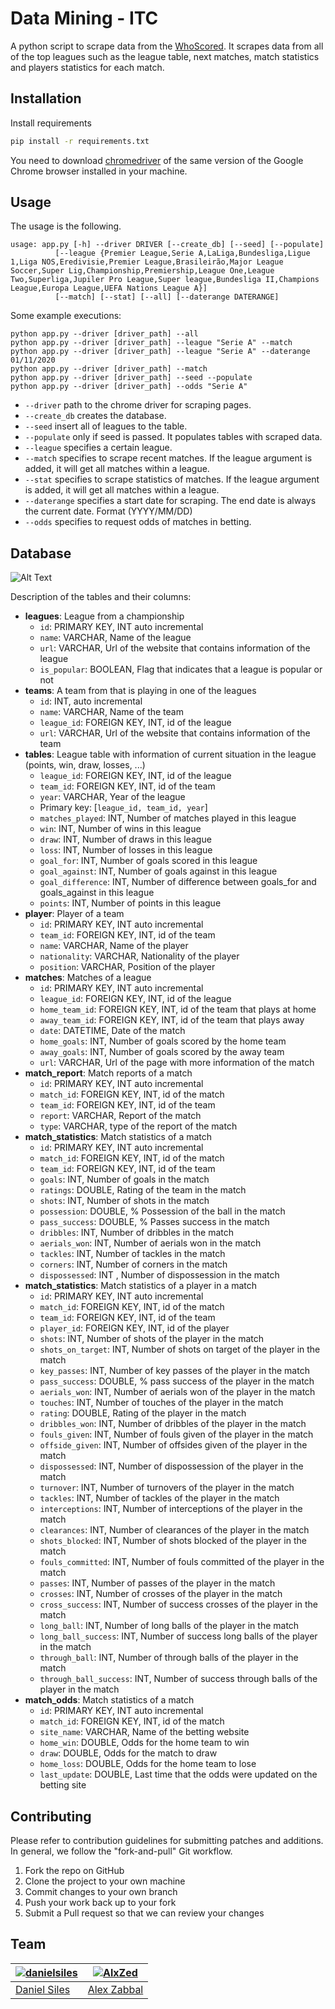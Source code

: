 # Data Mining - ITC

A python script to scrape data from the [WhoScored](https://whoscored.com).
It scrapes data from all of the top leagues such as the league table, next matches,
match statistics and players statistics for each match. 

## Installation

Install requirements

```bash
pip install -r requirements.txt
```

You need to download [chromedriver](https://chromedriver.chromium.org/downloads) of the same version of the 
Google Chrome browser installed in your machine. 

## Usage

The usage is the following.

    usage: app.py [-h] --driver DRIVER [--create_db] [--seed] [--populate]
              [--league {Premier League,Serie A,LaLiga,Bundesliga,Ligue 1,Liga NOS,Eredivisie,Premier League,Brasileirão,Major League Soccer,Super Lig,Championship,Premiership,League One,League Two,Superliga,Jupiler Pro League,Super league,Bundesliga II,Champions League,Europa League,UEFA Nations League A}]
              [--match] [--stat] [--all] [--daterange DATERANGE]

Some example executions:

    python app.py --driver [driver_path] --all
    python app.py --driver [driver_path] --league "Serie A" --match
    python app.py --driver [driver_path] --league "Serie A" --daterange 01/11/2020
    python app.py --driver [driver_path] --match
    python app.py --driver [driver_path] --seed --populate
    python app.py --driver [driver_path] --odds "Serie A"
    
-   `--driver`  path to the chrome driver for scraping pages.
-   `--create_db`  creates the database.
-   `--seed`  insert all of leagues to the table.
-   `--populate`  only if seed is passed. It populates tables with scraped data.
-   `--league`  specifies a certain league.
-   `--match` 	specifies to scrape recent matches. If the league argument is added, it will get all matches within a league.
-   `--stat` 	specifies to scrape statistics of matches. If the league argument is added, it will get all matches within a league.
-   `--daterange`  specifies a start date for scraping. The end date is always the current date. Format (YYYY/MM/DD)
-   `--odds` 	specifies to request odds of matches in betting.


## Database

![Alt Text](img/erd_diagram.png)

Description of the tables and their columns:
- **leagues**: League from a championship
    - `id`: PRIMARY KEY, INT auto incremental
    - `name`: VARCHAR, Name of the league
    - `url`: VARCHAR, Url of the website that contains information of the league
    - `is_popular`: BOOLEAN, Flag that indicates that a league is popular or not
- **teams**: A team from that is playing in one of the leagues
    - `id`: INT, auto incremental
    - `name`: VARCHAR, Name of the team
    - `league_id`: FOREIGN KEY, INT, id of the league
    - `url`: VARCHAR, Url of the website that contains information of the team
- **tables**: League table with information of current situation in the league (points, win, draw, losses, ...)
    - `league_id`: FOREIGN KEY, INT, id of the league
    - `team_id`: FOREIGN KEY, INT, id of the team
    - `year`: VARCHAR, Year of the league
    - Primary key: [`league_id, team_id, year`]
    - `matches_played`: INT, Number of matches played in this league
    - `win`: INT, Number of wins in this league
    - `draw`: INT, Number of draws in this league
    - `loss`: INT, Number of losses in this league
    - `goal_for`: INT, Number of goals scored in this league
    - `goal_against`: INT, Number of goals against in this league
    - `goal_difference`: INT, Number of difference between goals_for and goals_against in this league
    - `points`: INT, Number of points in this league
- **player**: Player of a team
    - `id`: PRIMARY KEY, INT auto incremental
    - `team_id`: FOREIGN KEY, INT, id of the team
    - `name`: VARCHAR, Name of the player
    - `nationality`: VARCHAR, Nationality of the player
    - `position`: VARCHAR, Position of the player
- **matches**: Matches of a league
    - `id`: PRIMARY KEY, INT auto incremental
    - `league_id`: FOREIGN KEY, INT, id of the league
    - `home_team_id`: FOREIGN KEY, INT, id of the team that plays at home
    - `away_team_id`: FOREIGN KEY, INT, id of the team that plays away 
    - `date`: DATETIME, Date of the match
    - `home_goals`: INT, Number of goals scored by the home team
    - `away_goals`: INT, Number of goals scored by the away team
    - `url`: VARCHAR, Url of the page with more information of the match
- **match_report**: Match reports of a match
    - `id`: PRIMARY KEY, INT auto incremental
    - `match_id`: FOREIGN KEY, INT, id of the match
    - `team_id`: FOREIGN KEY, INT, id of the team 
    - `report`: VARCHAR, Report of the match
    - `type`: VARCHAR, type of the report of the match
- **match_statistics**: Match statistics of a match
    - `id`: PRIMARY KEY, INT auto incremental
    - `match_id`: FOREIGN KEY, INT, id of the match
    - `team_id`: FOREIGN KEY, INT, id of the team 
    - `goals`: INT, Number of goals in the match
    - `ratings`: DOUBLE, Rating of the team in the match
    - `shots`: INT, Number of shots in the match
    - `possession`: DOUBLE, % Possession of the ball in the match
    - `pass_success`: DOUBLE, % Passes success in the match
    - `dribbles`: INT, Number of dribbles in the match
    - `aerials_won`: INT, Number of aerials won in the match
    - `tackles`: INT, Number of tackles in the match
    - `corners`: INT, Number of corners in the match
    - `dispossessed`: INT , Number of dispossession in the match
- **match_statistics**: Match statistics of a player in a match
    - `id`: PRIMARY KEY, INT auto incremental
    - `match_id`: FOREIGN KEY, INT, id of the match
    - `team_id`: FOREIGN KEY, INT, id of the team 
    - `player_id`: FOREIGN KEY, INT, id of the player 
    - `shots`: INT, Number of shots of the player in the match
    - `shots_on_target`: INT, Number of shots on target of the player in the match
    - `key_passes`: INT, Number of key passes of the player in the match
    - `pass_success`: DOUBLE, % pass success of the player in the match
    - `aerials_won`: INT, Number of aerials won of the player in the match
    - `touches`: INT, Number of touches of the player in the match
    - `rating`: DOUBLE, Rating of the player in the match
    - `dribbles_won`: INT, Number of dribbles of the player in the match
    - `fouls_given`: INT, Number of fouls given of the player in the match
    - `offside_given`: INT, Number of offsides given of the player in the match
    - `dispossessed`: INT, Number of dispossession of the player in the match
    - `turnover`: INT, Number of turnovers of the player in the match
    - `tackles`: INT, Number of tackles of the player in the match
    - `interceptions`: INT, Number of interceptions of the player in the match
    - `clearances`: INT, Number of clearances of the player in the match
    - `shots_blocked`: INT, Number of shots blocked of the player in the match
    - `fouls_committed`: INT, Number of fouls committed of the player in the match
    - `passes`: INT, Number of passes of the player in the match
    - `crosses`: INT, Number of crosses of the player in the match
    - `cross_success`: INT, Number of success crosses of the player in the match
    - `long_ball`: INT, Number of long balls of the player in the match
    - `long_ball_success`: INT, Number of success long balls of the player in the match
    - `through_ball`: INT, Number of through balls of the player in the match
    - `through_ball_success`: INT, Number of success through balls of the player in the match
- **match_odds**: Match statistics of a match
    - `id`: PRIMARY KEY, INT auto incremental
    - `match_id`: FOREIGN KEY, INT, id of the match
    - `site_name`: VARCHAR, Name of the betting website
    - `home_win`: DOUBLE, Odds for the home team to win
    - `draw`: DOUBLE, Odds for the match to draw
    - `home_loss`: DOUBLE, Odds for the home team to lose
    - `last_update`: DOUBLE, Last time that the odds were updated on the betting site 
    
## Contributing
Please refer to contribution guidelines for submitting patches and additions. In general, we follow the "fork-and-pull" Git workflow.

1. Fork the repo on GitHub
2. Clone the project to your own machine
3. Commit changes to your own branch
4. Push your work back up to your fork
5. Submit a Pull request so that we can review your changes

 
## Team 
 
[![danielsiles](https://avatars2.githubusercontent.com/u/7890950?s=400&v=4)](https://github.com/danielsiles)  | [![AlxZed](https://avatars1.githubusercontent.com/u/34654828?s=400&u=12ecef205a171fbf8bb32342ebbfce94345e9a39&v=4)](https://github.com/AlxZed)
---|---
[Daniel Siles](https://github.com/danielsiles) | [Alex Zabbal](https://github.com/AlxZed)
